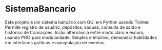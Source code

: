 # SistemaBancario
Este projeto é um sistema bancário com GUI em Python usando Tkinter. Permite registro de usuário, depósitos, saques, consulta de saldo e histórico de transações. Inclui alternância entre modo claro e escuro, usando POO para modularidade. Simples e intuitivo, demonstra habilidades em interfaces gráficas e manipulação de eventos.
